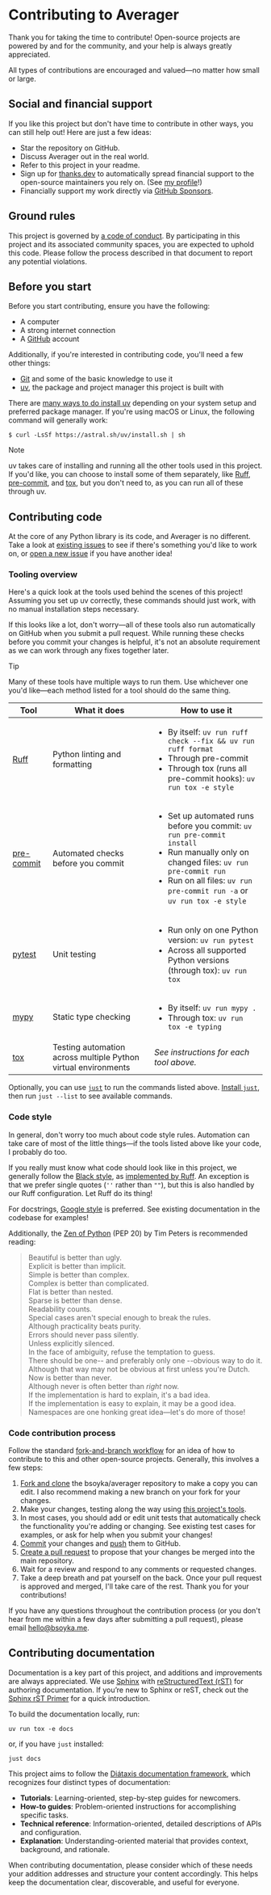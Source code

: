 # Contributing to Averager

Thank you for taking the time to contribute! Open-source projects are powered by and for
the community, and your help is always greatly appreciated.

All types of contributions are encouraged and valued—no matter how small or large.

## Social and financial support

If you like this project but don't have time to contribute in other ways, you can still
help out! Here are just a few ideas:

- Star the repository on GitHub.
- Discuss Averager out in the real world.
- Refer to this project in your readme.
- Sign up for [thanks.dev][thanks] to automatically spread financial support to the
  open-source maintainers you rely on. (See [my profile][thanks-me]!)
- Financially support my work directly via [GitHub Sponsors][sponsor].

## Ground rules

This project is governed by [a code of conduct][conduct]. By participating in this
project and its associated community spaces, you are expected to uphold this code.
Please follow the process described in that document to report any potential violations.

## Before you start

Before you start contributing, ensure you have the following:

- A computer
- A strong internet connection
- A [GitHub][github] account

Additionally, if you're interested in contributing code, you'll need a few other things:

- [Git][git] and some of the basic knowledge to use it
- [uv][uv], the package and project manager this project is built with

There are [many ways to do install uv][uv-install] depending on your system setup and
preferred package manager. If you're using macOS or Linux, the following command will
generally work:

```shell
$ curl -LsSf https://astral.sh/uv/install.sh | sh
```

> [!NOTE]
> uv takes care of installing and running all the other tools used in this project. If
> you'd like, you can choose to install some of them separately,
> like [Ruff][ruff], [pre-commit][pre-commit], and [tox][tox], but you don't need to, as
> you can run all of these through uv.

## Contributing code

At the core of any Python library is its code, and Averager is no
different. Take a look at [existing issues][issues] to see if there's something you'd
like to work on, or [open a new issue][issues-new] if you have another idea!

### Tooling overview

Here's a quick look at the tools used behind the scenes of this project! Assuming you
set up uv correctly, these commands should just work, with no manual installation steps
necessary.

If this looks like a lot, don't worry—all of these tools also run automatically on
GitHub when you submit a pull request. While running these checks before you commit your
changes is helpful, it's not an absolute requirement as we can work through any fixes
together later.

> [!TIP]
> Many of these tools have multiple ways to run them. Use whichever one you'd like—each
> method listed for a tool should do the same thing.

| Tool                     | What it does                                                   | How to use it                                                                                                                                                                                                                              |
|--------------------------|----------------------------------------------------------------|--------------------------------------------------------------------------------------------------------------------------------------------------------------------------------------------------------------------------------------------|
| [Ruff][ruff]             | Python linting and formatting                                  | <ul><li>By itself: `uv run ruff check --fix && uv run ruff format`</li> <li>Through pre-commit</li> <li>Through tox (runs all pre-commit hooks): `uv run tox -e style`</li></ul>                                                           |
| [pre-commit][pre-commit] | Automated checks before you commit                             | <ul><li>Set up automated runs before you commit: `uv run pre-commit install`</li> <li>Run manually only on changed files: `uv run pre-commit run`</li> <li>Run on all files: `uv run pre-commit run -a` or `uv run tox -e style`</li></ul> |
| [pytest][pytest]         | Unit testing                                                   | <ul><li>Run only on one Python version: `uv run pytest`</li> <li>Across all supported Python versions (through tox): `uv run tox`</li></ul>                                                                                                |
| [mypy][mypy]             | Static type checking                                           | <ul><li>By itself: `uv run mypy .`</li> <li>Through tox: `uv run tox -e typing`</li></ul>                                                                                                                                                  |
| [tox][tox]               | Testing automation across multiple Python virtual environments | *See instructions for each tool above.*                                                                                                                                                                                                    |

Optionally, you can use [`just`][just] to run the commands listed above. [Install
`just`][just-install], then run `just --list` to see available commands.

### Code style

In general, don't worry too much about code style rules. Automation can take care of
most of the little things—if the tools listed above like your code, I probably do too.

If you really must know what code should look like in this project, we generally follow
the [Black style][black-style], as [implemented by Ruff][ruff-philosophy]. An exception
is that we prefer single quotes (`''` rather than `""`), but this is also handled by our
Ruff configuration. Let Ruff do its thing!

For docstrings, [Google style][google-docstrings] is preferred. See existing
documentation in the codebase for examples!

Additionally, the [Zen of Python][pep-20] (PEP 20) by Tim Peters is recommended reading:
> Beautiful is better than ugly.  
> Explicit is better than implicit.  
> Simple is better than complex.  
> Complex is better than complicated.  
> Flat is better than nested.  
> Sparse is better than dense.  
> Readability counts.  
> Special cases aren't special enough to break the rules.  
> Although practicality beats purity.  
> Errors should never pass silently.  
> Unless explicitly silenced.  
> In the face of ambiguity, refuse the temptation to guess.  
> There should be one-- and preferably only one --obvious way to do it.  
> Although that way may not be obvious at first unless you're Dutch.  
> Now is better than never.  
> Although never is often better than *right* now.  
> If the implementation is hard to explain, it's a bad idea.  
> If the implementation is easy to explain, it may be a good idea.  
> Namespaces are one honking great idea—let's do more of those!

### Code contribution process

Follow the standard [fork-and-branch workflow][fork-branch] for an idea of how to
contribute to this and other open-source projects. Generally, this involves a few steps:

1. [Fork and clone][git-fork] the bsoyka/averager repository to make a copy
   you can edit. I also recommend making a new branch on your fork for your changes.
2. Make your changes, testing along the way
   using [this project's tools](#tooling-overview).
3. In most cases, you should add or edit unit tests that automatically check the
   functionality you're adding or changing. See existing test cases for examples, or ask
   for help when you submit your changes!
4. [Commit][git-commit] your changes and [push][git-push] them to GitHub.
5. [Create a pull request][git-pr] to propose that your changes be merged into the main
   repository.
6. Wait for a review and respond to any comments or requested changes.
7. Take a deep breath and pat yourself on the back. Once your pull request is approved
   and merged, I'll take care of the rest. Thank you for your contributions!

If you have any questions throughout the contribution process (or you don't hear from me
within a few days after submitting a pull request), please email hello@bsoyka.me.

## Contributing documentation

Documentation is a key part of this project, and additions and improvements are always
appreciated. We use [Sphinx][sphinx] with [reStructuredText (rST)][rst] for authoring
documentation. If you’re new to Sphinx or reST, check out
the [Sphinx rST Primer][rst-primer] for a quick introduction.

To build the documentation locally, run:

```shell
uv run tox -e docs
```

or, if you have `just` installed:

```shell
just docs
```

This project aims to follow the [Diátaxis documentation framework][diataxis], which
recognizes four distinct types of documentation:

- **Tutorials**: Learning-oriented, step-by-step guides for newcomers.
- **How-to guides**: Problem-oriented instructions for accomplishing specific tasks.
- **Technical reference**: Information-oriented, detailed descriptions of APIs and
  configuration.
- **Explanation**: Understanding-oriented material that provides context, background,
  and rationale.

When contributing documentation, please consider which of these needs your addition
addresses and structure your content accordingly. This helps keep the documentation
clear, discoverable, and useful for everyone.

[black-style]: https://black.readthedocs.io/en/stable/the_black_code_style/current_style.html

[conduct]: https://github.com/bsoyka/policy/blob/main/code-of-conduct.md

[diataxis]: https://diataxis.fr/

[fork-branch]: https://blog.scottlowe.org/2015/01/27/using-fork-branch-git-workflow/

[git]: https://git-scm.com/

[git-commit]: https://training.github.com/downloads/github-git-cheat-sheet/#make-changes

[git-fork]: https://docs.github.com/en/pull-requests/collaborating-with-pull-requests/working-with-forks/fork-a-repo

[git-pr]: https://docs.github.com/en/pull-requests/collaborating-with-pull-requests/proposing-changes-to-your-work-with-pull-requests/creating-a-pull-request

[git-push]: https://training.github.com/downloads/github-git-cheat-sheet/#synchronize-changes

[github]: https://github.com/

[google-docstrings]: https://sphinxcontrib-napoleon.readthedocs.io/en/latest/example_google.html

[just]: https://just.systems/

[just-install]: https://just.systems/man/en/packages.html

[mypy]: https://mypy-lang.org/

[pep-20]: https://peps.python.org/pep-0020/

[pre-commit]: https://pre-commit.com/

[pytest]: https://docs.pytest.org/en/stable/

[rst]: https://docutils.sourceforge.io/rst.html

[rst-primer]: https://www.sphinx-doc.org/en/master/usage/restructuredtext/basics.html

[ruff]: https://docs.astral.sh/ruff/

[ruff-philosophy]: https://docs.astral.sh/ruff/formatter/#philosophy

[sphinx]: https://www.sphinx-doc.org/

[sponsor]: https://github.com/sponsors/bsoyka

[thanks]: https://thanks.dev/home

[thanks-me]: https://thanks.dev/u/gh/bsoyka

[tox]: https://tox.wiki/en/latest/index.html

[uv]: https://docs.astral.sh/uv/

[uv-install]: https://docs.astral.sh/uv/getting-started/installation/

[issues]: https://github.com/bsoyka/averager/issues

[issues-new]: https://github.com/bsoyka/averager/issues/new
